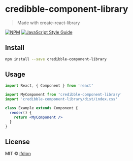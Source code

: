 # credibble-component-library

> Made with create-react-library

[![NPM](https://img.shields.io/npm/v/credibble-component-library.svg)](https://www.npmjs.com/package/credibble-component-library) [![JavaScript Style Guide](https://img.shields.io/badge/code_style-standard-brightgreen.svg)](https://standardjs.com)

## Install

```bash
npm install --save credibble-component-library
```

## Usage

```jsx
import React, { Component } from 'react'

import MyComponent from 'credibble-component-library'
import 'credibble-component-library/dist/index.css'

class Example extends Component {
  render() {
    return <MyComponent />
  }
}
```

## License

MIT © [ifdion](https://github.com/ifdion)
